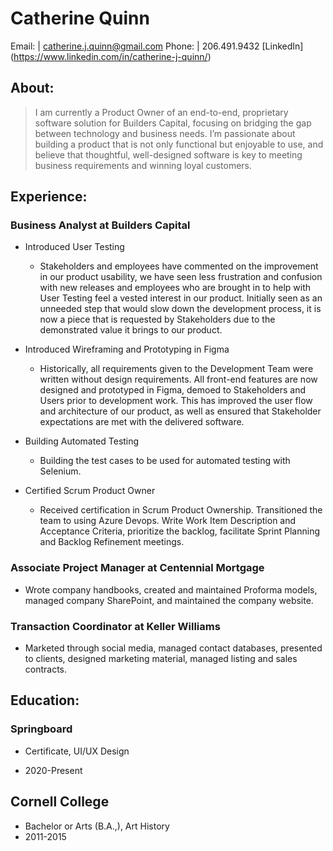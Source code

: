 # Catherine Quinn

Email: | catherine.j.quinn@gmail.com
Phone: | 206.491.9432
[LinkedIn] (https://www.linkedin.com/in/catherine-j-quinn/)

## About: 

> I am currently a Product Owner of an end-to-end, proprietary software solution for Builders Capital, focusing on bridging the gap between technology and business needs. I’m passionate about building a product that is not only functional but enjoyable to use, and believe that thoughtful, well-designed software is key to meeting business requirements and winning loyal customers.


## Experience:


### Business Analyst at **Builders Capital** 
- Introduced User Testing
  - Stakeholders and employees have commented on the improvement in our product usability, we have seen less frustration and confusion with new releases and employees who are brought in to help with User Testing feel a vested interest in our product. Initially seen as an unneeded step that would slow down the development process, it is now a piece that is requested by Stakeholders due to the demonstrated value it brings to our product. 
  
  
- Introduced Wireframing and Prototyping in Figma
  - Historically, all requirements given to the Development Team were written without design requirements. All front-end features are now designed and prototyped in Figma, demoed to Stakeholders and Users prior to development work. This has improved the user flow and architecture of our product, as well as ensured that Stakeholder expectations are met with the delivered software. 
  
  
- Building Automated Testing 
  - Building the test cases to be used for automated testing with Selenium. 
  
  
- Certified Scrum Product Owner
  - Received certification in Scrum Product Ownership. Transitioned the team to using Azure Devops. Write Work Item Description and Acceptance Criteria, prioritize the backlog, facilitate Sprint Planning and Backlog Refinement meetings. 


### Associate Project Manager at **Centennial Mortgage**
- Wrote company handbooks, created and maintained Proforma models, managed company SharePoint,  and maintained the company website.


### Transaction Coordinator at **Keller Williams**
- Marketed through social media, managed contact databases, presented to clients, designed marketing material, managed listing and sales contracts. 

## Education:

### Springboard


- Certificate, UI/UX Design


- 2020-Present


## Cornell College
- Bachelor or Arts (B.A.,), Art History 
- 2011-2015


